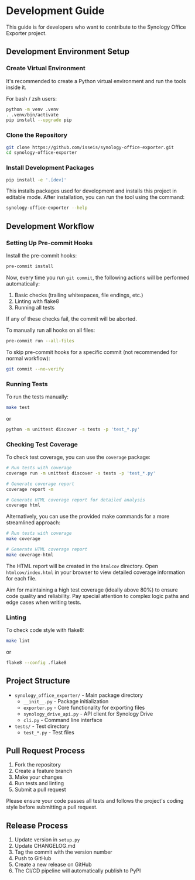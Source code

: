 # Development Guide

This guide is for developers who want to contribute to the Synology Office Exporter project.

## Development Environment Setup

### Create Virtual Environment

It's recommended to create a Python virtual environment and run the tools inside it.

For bash / zsh users:
```bash
python -m venv .venv
. .venv/bin/activate
pip install --upgrade pip
```

### Clone the Repository

```bash
git clone https://github.com/isseis/synology-office-exporter.git
cd synology-office-exporter
```

### Install Development Packages

```bash
pip install -e '.[dev]'
```

This installs packages used for development and installs this project in editable mode.
After installation, you can run the tool using the command:

```bash
synology-office-exporter --help
```

## Development Workflow

### Setting Up Pre-commit Hooks

Install the pre-commit hooks:

```bash
pre-commit install
```

Now, every time you run `git commit`, the following actions will be performed automatically:

1. Basic checks (trailing whitespaces, file endings, etc.)
2. Linting with flake8
3. Running all tests

If any of these checks fail, the commit will be aborted.

To manually run all hooks on all files:

```bash
pre-commit run --all-files
```

To skip pre-commit hooks for a specific commit (not recommended for normal workflow):

```bash
git commit --no-verify
```

### Running Tests

To run the tests manually:

```bash
make test
```

or

```bash
python -m unittest discover -s tests -p 'test_*.py'
```

### Checking Test Coverage

To check test coverage, you can use the `coverage` package:

```bash
# Run tests with coverage
coverage run -m unittest discover -s tests -p 'test_*.py'

# Generate coverage report
coverage report -m

# Generate HTML coverage report for detailed analysis
coverage html
```

Alternatively, you can use the provided make commands for a more streamlined approach:

```bash
# Run tests with coverage
make coverage

# Generate HTML coverage report
make coverage-html
```

The HTML report will be created in the `htmlcov` directory. Open `htmlcov/index.html` in your browser to view detailed coverage information for each file.

Aim for maintaining a high test coverage (ideally above 80%) to ensure code quality and reliability. Pay special attention to complex logic paths and edge cases when writing tests.

### Linting

To check code style with flake8:

```bash
make lint
```

or

```bash
flake8 --config .flake8
```

## Project Structure

- `synology_office_exporter/` - Main package directory
  - `__init__.py` - Package initialization
  - `exporter.py` - Core functionality for exporting files
  - `synology_drive_api.py` - API client for Synology Drive
  - `cli.py` - Command line interface
- `tests/` - Test directory
  - `test_*.py` - Test files

## Pull Request Process

1. Fork the repository
2. Create a feature branch
3. Make your changes
4. Run tests and linting
5. Submit a pull request

Please ensure your code passes all tests and follows the project's coding style before submitting a pull request.

## Release Process

1. Update version in `setup.py`
2. Update CHANGELOG.md
3. Tag the commit with the version number
4. Push to GitHub
5. Create a new release on GitHub
6. The CI/CD pipeline will automatically publish to PyPI
